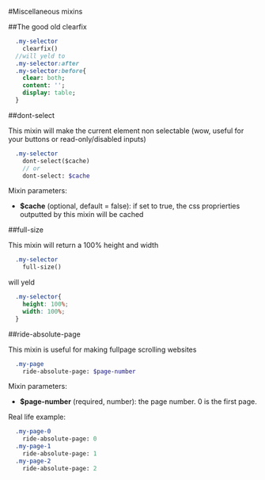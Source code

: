 #Miscellaneous mixins

##The good old clearfix

```sass
  .my-selector
    clearfix()
  //will yeld to
  .my-selector:after
  .my-selector:before{
    clear: both;
    content: '';
    display: table;
  }
```

##dont-select

This mixin will make the current element non selectable (wow, useful for your buttons or read-only/disabled inputs)

```sass
  .my-selector
    dont-select($cache)
    // or
    dont-select: $cache
```

Mixin parameters:

* **$cache** (optional, default = false): if set to true, the css proprierties outputted by this mixin will be cached

##full-size

This mixin will return a 100% height and width

```sass
  .my-selector
    full-size()
```

will yeld

```css
  .my-selector{
    height: 100%;
    width: 100%;
  }
```

##ride-absolute-page

This mixin is useful for making fullpage scrolling websites

```sass
  .my-page
    ride-absolute-page: $page-number
```

Mixin parameters:

* **$page-number** (required, number): the page number. 0 is the first page.

Real life example:

```sass
  .my-page-0
    ride-absolute-page: 0
  .my-page-1
    ride-absolute-page: 1
  .my-page-2
    ride-absolute-page: 2
```